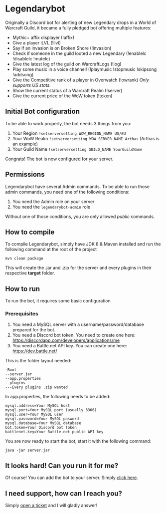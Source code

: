 # Legendarybot

Originally a Discord bot for alerting of new Legendary drops in a World of Warcraft Guild, it became a fully pledged bot offering multiple features:

- Mythic+ affix displayer (!affix)
- Give a player iLVL (!ilvl)
- Say if an invasion is on Broken Shore (!invasion)
- Check if someone in the guild looted a new Legendary (!enablelc !disablelc !mutelc)
- Give the latest log of the guild on WarcraftLogs (!log)
- Play some music in a voice channel! (!playmusic !stopmusic !skipsong !addsong)
- Give the Competitive rank of a player in Overwatch (!owrank) *Only supports US stats.*
- Show the current status of a Warcraft Realm (!server)
- Give the current price of the WoW token (!token)

## Initial Bot configuration

To be able to work properly, the bot needs 3 things from you:

1. Your Region ```!setserversetting WOW_REGION_NAME US/EU```
2. Your WoW Realm ```!setserversetting WOW_SERVER_NAME Arthas``` (Arthas is an example)
3. Your Guild Name ```!setserversetting GUILD_NAME YourGuildName```

Congrats! The bot is now configured for your server.

## Permissions

Legendarybot have several Admin commands. To be able to run those admin commands, you need one of the following conditions:
1. You need the Admin role on your server
2. You need the ```legendarybot-admin``` role

Without one of those conditions, you are only allowed *public* commands.

## How to compile

To compile Legendarybot, simply have JDK 8 & Maven installed and run the following command at the root of the project
```
mvn clean package
```
This will create the .jar and .zip for the server and every plugins in their respective **target** folder.

## How to run

To run the bot, it requires some basic configuration

### Prerequisites

1. You need a MySQL server with a username/password/database prepared for the bot.
2. You need a Discord bot token. You need to create one here: https://discordapp.com/developers/applications/me
3. You need a Battle.net API key. You can create one here: https://dev.battle.net/

This is the folder layout needed:
```
-Root
--server.jar
--app.properties
--plugins
---Every plugins .zip wanted
```
In app.properties, the following needs to be added:
```
mysql.address=Your MySQL host
mysql.port=Your MySQL port (usually 3306)
mysql.user=Your MySQL user
mysql.password=Your MySQL pasword
mysql.database=Your MySQL database
bot.token=Your Discord bot token
battlenet.key=Your Battle.net public API key
```

You are now ready to start the bot, start it with the following command:
```
java -jar server.jar
```

## It looks hard! Can you run it for me?

Of course! You can add the bot to your server. Simply [click here](https://discordapp.com/oauth2/authorize?client_id=267134720700186626&scope=bot&permissions=0). 

## I need support, how can I reach you?

Simply [open a ticket](https://github.com/greatman/legendarybot/issues) and I will gladly answer!